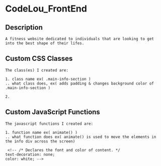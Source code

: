 # CodeLou_FrontEnd

## Description
```
A fitness website dedicated to individuals that are looking to get into the best shape of their lifes.

```



## Custom CSS Classes
```
The class(es) I created are:

1. class name ex( .main-info-section )
.. what class does, ex( adds padding & changes background color of .main-info-section )

2.

```



## Custom JavaScript Functions
```
The javascript functions I created are:

1. function name ex( animate() )
.. what function does ex( animate() is used to move the elements in the info div across the screen)

```
 <!-- display: flex;
    /* Makes the content in the flexbox horizontal. */
    flex-direction: row;
    /* Spreads out the content evenly in the navbar. */
    justify-content: space-around; -->

     <!-- /* Declares the font and color of content. */
    text-decoration: none;
    color: white; -->
